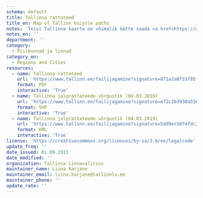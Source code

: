```yaml
---
schema: default
title: Tallinna rattateed
title_en: Map of Tallinn bicycle paths
notes: 'Teisi Tallinna kaarte on võimalik kätte saada <a href=https://www.tallinn.ee/est/geoportaal/Kaardid-9>siit</a>.'
notes_en: ''
department: ''
category:
  - Piirkonnad ja linnad
category_en:
  - Regions and Cities
resources:
  - name: Tallinna rattateed
    url: 'https://www.tallinn.ee/failijagamine?signature=871a2a8f31f85f1e5f4e6c83a8b5639e'
    format: PDF
    interactive: 'True'
  - name: Tallinna jalgrattateede võrgustik (04.03.2019)
    url: 'https://www.tallinn.ee/failijagamine?signature=e72c2b3938a556bd9cacfd71ee4271b6'
    format: SHP
    interactive: 'True'
  - name: Tallinna jalgrattateede võrgustik (04.03.2019)
    url: 'https://www.tallinn.ee/failijagamine?signature=5dd9ec5074fdc2e7c55dc54ef31a66b5'
    format: KML
    interactive: 'True' 
license: 'https://creativecommons.org/licenses/by-sa/3.0/ee/legalcode'
update_freq: ''
date_issued: 01.09.2015
date_modified: ''
organization: Tallinna Linnavalitsus
maintainer_name: Liina Karjane
maintainer_email: liina.karjane@tallinnlv.ee
maintainer_phone: ''
update_rate: ''
---
```

